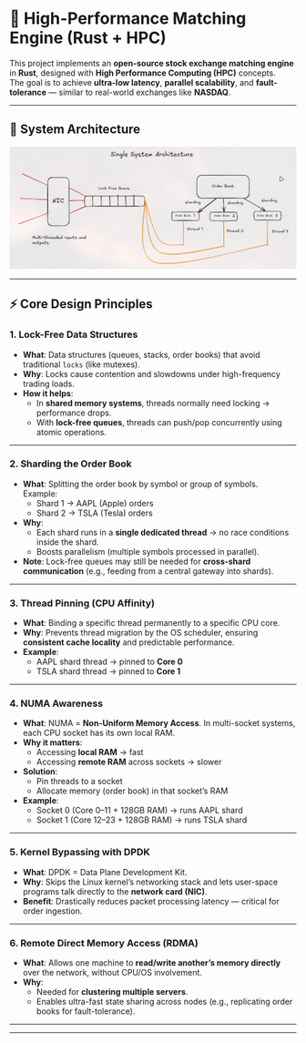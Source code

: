 # 🚀 High-Performance Matching Engine (Rust + HPC)

This project implements an **open-source stock exchange matching engine** in **Rust**, designed with **High Performance Computing (HPC)** concepts.  
The goal is to achieve **ultra-low latency**, **parallel scalability**, and **fault-tolerance** — similar to real-world exchanges like **NASDAQ**.

---

## 📌 System Architecture

![Architecture Diagram](250822_00h36m04s_screenshot.png)  


---

## ⚡ Core Design Principles

### 1. Lock-Free Data Structures
- **What**: Data structures (queues, stacks, order books) that avoid traditional `locks` (like mutexes).
- **Why**: Locks cause contention and slowdowns under high-frequency trading loads.
- **How it helps**:  
  - In **shared memory systems**, threads normally need locking → performance drops.  
  - With **lock-free queues**, threads can push/pop concurrently using atomic operations.  

---

### 2. Sharding the Order Book
- **What**: Splitting the order book by symbol or group of symbols.  
  Example:  
  - Shard 1 → AAPL (Apple) orders  
  - Shard 2 → TSLA (Tesla) orders
- **Why**:  
  - Each shard runs in a **single dedicated thread** → no race conditions inside the shard.  
  - Boosts parallelism (multiple symbols processed in parallel).  
- **Note**: Lock-free queues may still be needed for **cross-shard communication** (e.g., feeding from a central gateway into shards).

---

### 3. Thread Pinning (CPU Affinity)
- **What**: Binding a specific thread permanently to a specific CPU core.
- **Why**: Prevents thread migration by the OS scheduler, ensuring **consistent cache locality** and predictable performance.
- **Example**:  
  - AAPL shard thread → pinned to **Core 0**  
  - TSLA shard thread → pinned to **Core 1**

---

### 4. NUMA Awareness
- **What**: NUMA = **Non-Uniform Memory Access**. In multi-socket systems, each CPU socket has its own local RAM.  
- **Why it matters**:  
  - Accessing **local RAM** → fast  
  - Accessing **remote RAM** across sockets → slower  
- **Solution**:  
  - Pin threads to a socket  
  - Allocate memory (order book) in that socket’s RAM  
- **Example**:  
  - Socket 0 (Core 0–11 + 128GB RAM) → runs AAPL shard  
  - Socket 1 (Core 12–23 + 128GB RAM) → runs TSLA shard  

---

### 5. Kernel Bypassing with DPDK
- **What**: DPDK = Data Plane Development Kit.  
- **Why**: Skips the Linux kernel’s networking stack and lets user-space programs talk directly to the **network card (NIC)**.  
- **Benefit**: Drastically reduces packet processing latency — critical for order ingestion.

---

### 6. Remote Direct Memory Access (RDMA)
- **What**: Allows one machine to **read/write another’s memory directly** over the network, without CPU/OS involvement.  
- **Why**:  
  - Needed for **clustering multiple servers**.  
  - Enables ultra-fast state sharing across nodes (e.g., replicating order books for fault-tolerance).  

---


---
